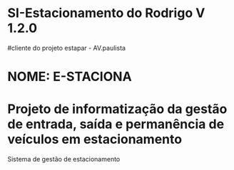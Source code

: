 ﻿# SI-Estacionamento do Rodrigo V 1.2.0

 #cliente do projeto estapar - AV.paulista

# NOME: E-STACIONA
# Projeto de informatização da gestão de entrada, saída e permanência de veículos em estacionamento
Sistema de gestão de estacionamento
